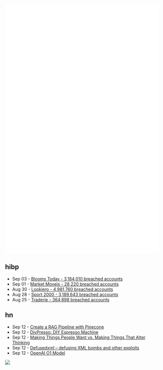 ![Metrics](https://raw.githubusercontent.com/phixion/phixion/master/metrics.svg)

## hibp

<!--
for https://github.com/phixion/phixion/blob/main/.github/workflows/feeds.yml
-->
<!--START_SECTION:haveibeenpwnd-->
- Sep 03 - [Blooms Today - 3,184,010 breached accounts](https://haveibeenpwned.com/PwnedWebsites#BloomsToday)
- Sep 01 - [Market Moveis - 28,220 breached accounts](https://haveibeenpwned.com/PwnedWebsites#MarketMoveis)
- Aug 30 - [Lookiero - 4,981,760 breached accounts](https://haveibeenpwned.com/PwnedWebsites#Lookiero)
- Aug 28 - [Sport 2000 - 3,189,643 breached accounts](https://haveibeenpwned.com/PwnedWebsites#Sport2000)
- Aug 25 - [Traderie - 364,898 breached accounts](https://haveibeenpwned.com/PwnedWebsites#Traderie)
<!--END_SECTION:haveibeenpwnd-->

## hn

<!--
for https://github.com/phixion/phixion/blob/main/.github/workflows/feeds.yml
-->
<!--START_SECTION:hn-->
- Sep 12 - [Create a RAG Pipeline with Pinecone](https://docs.vectorize.io/tutorials-and-how-to-guides/pinecone-quickstart)
- Sep 12 - [DiyPresso: DIY Espresso Machine](https://www.diypresso.com/)
- Sep 12 - [Making Things People Want vs. Making Things That Alter Thinking](https://rohan.ga/blog/building-stuff/)
- Sep 12 - [Defusedxml – defusing XML bombs and other exploits](https://github.com/tiran/defusedxml)
- Sep 12 - [OpenAI O1 Model](https://openai.com/index/learning-to-reason-with-llms/)
<!--END_SECTION:hn-->

<!--
for https://yhype.me
-->
![](https://hit.yhype.me/github/profile?user_id=13013670)
